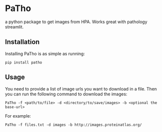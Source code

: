# PaTho
a python package to get images from HPA. Works great with pathology streamlit.

## Installation
Installing PaTho is as simple as running:
```
pip install patho
```

## Usage
You need to provide a list of image urls you want to download in a file. Then you can run the following command to download the images:
```
PaTho -f <path/to/file> -d <directory/to/save/images> -b <optional the base-url>
```
For example:

```
PaTho -f files.txt -d images -b http://images.proteinatlas.org/
```